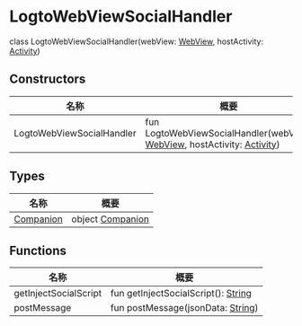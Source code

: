# LogtoWebViewSocialHandler

class LogtoWebViewSocialHandler(webView: [WebView](https://developer.android.com/reference/kotlin/android/webkit/WebView.html), hostActivity: [Activity](https://developer.android.com/reference/kotlin/android/app/Activity.html))

## Constructors

| 名称                      | 概要                                                                                                                                                                                                                              |
| ------------------------- | --------------------------------------------------------------------------------------------------------------------------------------------------------------------------------------------------------------------------------- |
| LogtoWebViewSocialHandler | fun LogtoWebViewSocialHandler(webView: [WebView](https://developer.android.com/reference/kotlin/android/webkit/WebView.html), hostActivity: [Activity](https://developer.android.com/reference/kotlin/android/app/Activity.html)) |

## Types

| 名称                             | 概要                                    |
| -------------------------------- | --------------------------------------- |
| [Companion](-companion/index.md) | object [Companion](-companion/index.md) |

## Functions

| 名称                  | 概要                                                                                                          |
| --------------------- | ------------------------------------------------------------------------------------------------------------- |
| getInjectSocialScript | fun getInjectSocialScript(): [String](https://kotlinlang.org/api/latest/jvm/stdlib/kotlin/-string/index.html) |
| postMessage           | fun postMessage(jsonData: [String](https://kotlinlang.org/api/latest/jvm/stdlib/kotlin/-string/index.html))   |
